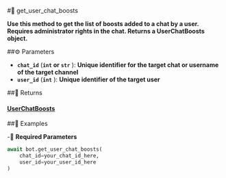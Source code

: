 #🔧 get_user_chat_boosts

**Use this method to get the list of boosts added to a chat by a user. Requires administrator rights in the chat. Returns a UserChatBoosts object.**

##⚙️ Parameters

- **`chat_id`** (**`int` or `str`** ): **Unique identifier for the target chat or username of the target channel**
- **`user_id`** (**`int`** ): **Unique identifier of the target user**

##📲 Returns

#### [UserChatBoosts](../types/UserChatBoosts.md)

##📀 Examples

-🪫 **Required Parameters**

```python
await bot.get_user_chat_boosts(
    chat_id=your_chat_id_here,
    user_id=your_user_id_here
)
```
